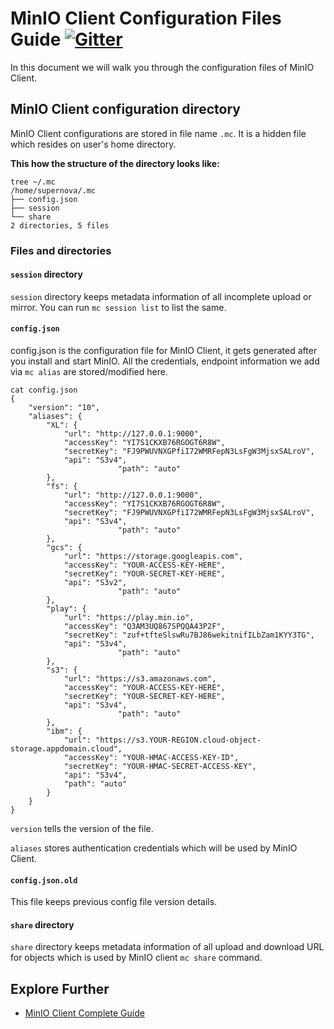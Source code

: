 # MinIO Client Configuration Files Guide [![Gitter](https://badges.gitter.im/Join%20Chat.svg)](https://gitter.im/minio/minio?utm_source=badge&utm_medium=badge&utm_campaign=pr-badge&utm_content=badge)

In this document we will walk you through the configuration files of MinIO Client.

## MinIO Client configuration directory
MinIO Client configurations are stored in file name ``.mc``.  It is a hidden file which resides on user's home directory.

**This how the structure of the directory looks like:**

```
tree ~/.mc
/home/supernova/.mc
├── config.json
├── session
└── share
2 directories, 5 files
```
### Files and directories

#### ``session`` directory
``session`` directory keeps metadata information of all incomplete upload or mirror. You can run ``mc session list`` to list the same. 

#### ``config.json``
config.json is the configuration file for MinIO Client, it gets generated after you install and start MinIO. All the credentials, endpoint information we add via ``mc alias`` are stored/modified here. 

```
cat config.json 
{
	"version": "10",
	"aliases": {
		"XL": {
			"url": "http://127.0.0.1:9000",
			"accessKey": "YI7S1CKXB76RGOGT6R8W",
			"secretKey": "FJ9PWUVNXGPfiI72WMRFepN3LsFgW3MjsxSALroV",
			"api": "S3v4",
                        "path": "auto"
		},
		"fs": {
			"url": "http://127.0.0.1:9000",
			"accessKey": "YI7S1CKXB76RGOGT6R8W",
			"secretKey": "FJ9PWUVNXGPfiI72WMRFepN3LsFgW3MjsxSALroV",
			"api": "S3v4",
                        "path": "auto"
		},
		"gcs": {
			"url": "https://storage.googleapis.com",
			"accessKey": "YOUR-ACCESS-KEY-HERE",
			"secretKey": "YOUR-SECRET-KEY-HERE",
			"api": "S3v2",
                        "path": "auto"
		},
		"play": {
			"url": "https://play.min.io",
			"accessKey": "Q3AM3UQ867SPQQA43P2F",
			"secretKey": "zuf+tfteSlswRu7BJ86wekitnifILbZam1KYY3TG",
			"api": "S3v4",
                        "path": "auto"
		},
		"s3": {
			"url": "https://s3.amazonaws.com",
			"accessKey": "YOUR-ACCESS-KEY-HERE",
			"secretKey": "YOUR-SECRET-KEY-HERE",
			"api": "S3v4",
                        "path": "auto"
		},
		"ibm": {
			"url": "https://s3.YOUR-REGION.cloud-object-storage.appdomain.cloud",
			"accessKey": "YOUR-HMAC-ACCESS-KEY-ID",
			"secretKey": "YOUR-HMAC-SECRET-ACCESS-KEY",
			"api": "S3v4", 
			"path": "auto" 
		}
	}
}
```

``version`` tells the version of the file.

``aliases``  stores authentication credentials which will be used by MinIO Client.

#### ``config.json.old``
This file keeps previous config file version details.

#### ``share`` directory
``share`` directory keeps metadata information of all upload and download URL for objects which is used by  MinIO client ``mc share`` command. 

## Explore Further
* [MinIO Client Complete Guide](https://docs.min.io/docs/minio-client-complete-guide)




